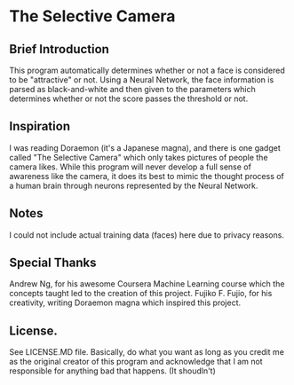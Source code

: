 # The Selective Camera

## Brief Introduction
This program automatically determines whether or not a face is considered to be
"attractive" or not. Using a Neural Network, the face information is parsed as
black-and-white and then given to the parameters which determines whether or
not the score passes the threshold or not.

## Inspiration
I was reading Doraemon (it's a Japanese magna), and there is one gadget called
"The Selective Camera" which only takes pictures of people the camera likes.
While this program will never develop a full sense of awareness like the camera,
it does its best to mimic the thought process of a human brain through neurons
represented by the Neural Network.

## Notes
I could not include actual training data (faces) here due to privacy reasons.

## Special Thanks
Andrew Ng, for his awesome Coursera Machine Learning course which the concepts
taught led to the creation of this project.
Fujiko F. Fujio, for his creativity, writing Doraemon magna which inspired
this project.

## License.
See LICENSE.MD file. Basically, do what you want as long as you credit me as the
original creator of this program and acknowledge that I am not responsible
for anything bad that happens. (It shoudln't)
